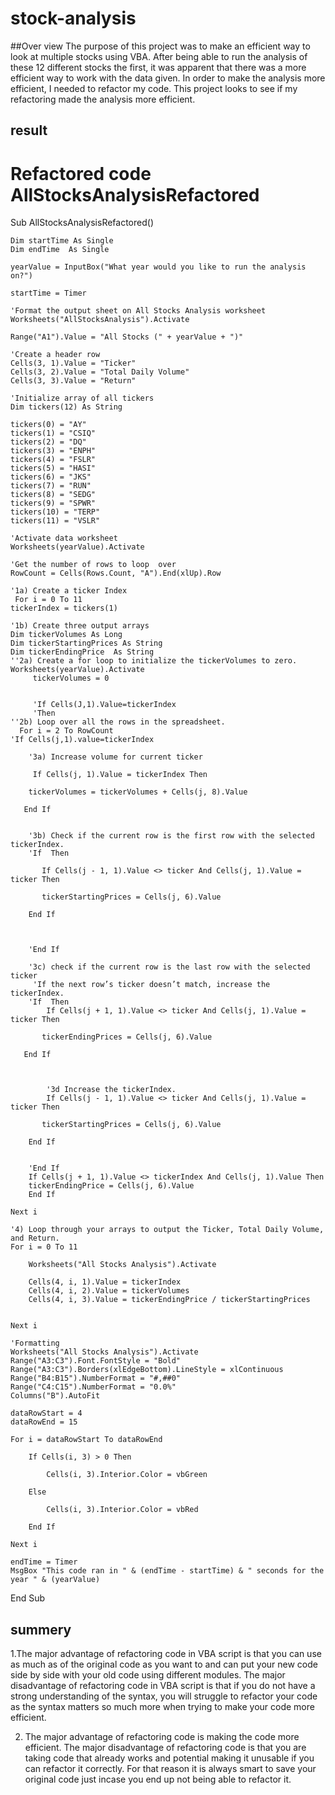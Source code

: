 # stock-analysis
##Over view
The purpose of this project was to make an efficient way to look at multiple stocks using VBA. 
After being able to run the analysis of these 12 different stocks the first, 
it was apparent that there was a more efficient way to work with the data given. In order to make the analysis more efficient, 
I needed to refactor my code. This project looks to see if my refactoring made the analysis more efficient.

## result
 # Refactored code  AllStocksAnalysisRefactored
Sub AllStocksAnalysisRefactored()

    Dim startTime As Single
    Dim endTime  As Single

    yearValue = InputBox("What year would you like to run the analysis on?")

    startTime = Timer
    
    'Format the output sheet on All Stocks Analysis worksheet
    Worksheets("AllStocksAnalysis").Activate
    
    Range("A1").Value = "All Stocks (" + yearValue + ")"
    
    'Create a header row
    Cells(3, 1).Value = "Ticker"
    Cells(3, 2).Value = "Total Daily Volume"
    Cells(3, 3).Value = "Return"

    'Initialize array of all tickers
    Dim tickers(12) As String
    
    tickers(0) = "AY"
    tickers(1) = "CSIQ"
    tickers(2) = "DQ"
    tickers(3) = "ENPH"
    tickers(4) = "FSLR"
    tickers(5) = "HASI"
    tickers(6) = "JKS"
    tickers(7) = "RUN"
    tickers(8) = "SEDG"
    tickers(9) = "SPWR"
    tickers(10) = "TERP"
    tickers(11) = "VSLR"
    
    'Activate data worksheet
    Worksheets(yearValue).Activate
    
    'Get the number of rows to loop  over
    RowCount = Cells(Rows.Count, "A").End(xlUp).Row
    
    '1a) Create a ticker Index
     For i = 0 To 11
    tickerIndex = tickers(1)

    '1b) Create three output arrays
    Dim tickerVolumes As Long
    Dim tickerStartingPrices As String
    Dim tickerEndingPrice  As String
    ''2a) Create a for loop to initialize the tickerVolumes to zero.
    Worksheets(yearValue).Activate
         tickerVolumes = 0

         
         'If Cells(J,1).Value=tickerIndex
         'Then
    ''2b) Loop over all the rows in the spreadsheet.
      For i = 2 To RowCount
    'If Cells(j,1).value=tickerIndex
    
        '3a) Increase volume for current ticker
        
         If Cells(j, 1).Value = tickerIndex Then
      
        tickerVolumes = tickerVolumes + Cells(j, 8).Value

       End If

        
        '3b) Check if the current row is the first row with the selected tickerIndex.
        'If  Then
            
           If Cells(j - 1, 1).Value <> ticker And Cells(j, 1).Value = ticker Then

           tickerStartingPrices = Cells(j, 6).Value
           
        End If


            
        'End If
        
        '3c) check if the current row is the last row with the selected ticker
         'If the next row’s ticker doesn’t match, increase the tickerIndex.
        'If  Then
            If Cells(j + 1, 1).Value <> ticker And Cells(j, 1).Value = ticker Then

           tickerEndingPrices = Cells(j, 6).Value

       End If

            

            '3d Increase the tickerIndex.
            If Cells(j - 1, 1).Value <> ticker And Cells(j, 1).Value = ticker Then

           tickerStartingPrices = Cells(j, 6).Value
           
        End If

            
        'End If
        If Cells(j + 1, 1).Value <> tickerIndex And Cells(j, 1).Value Then
        tickerEndingPrice = Cells(j, 6).Value
        End If
    
    Next i
    
    '4) Loop through your arrays to output the Ticker, Total Daily Volume, and Return.
    For i = 0 To 11
        
        Worksheets("All Stocks Analysis").Activate

        Cells(4, i, 1).Value = tickerIndex
        Cells(4, i, 2).Value = tickerVolumes
        Cells(4, i, 3).Value = tickerEndingPrice / tickerStartingPrices
        
        
    Next i
    
    'Formatting
    Worksheets("All Stocks Analysis").Activate
    Range("A3:C3").Font.FontStyle = "Bold"
    Range("A3:C3").Borders(xlEdgeBottom).LineStyle = xlContinuous
    Range("B4:B15").NumberFormat = "#,##0"
    Range("C4:C15").NumberFormat = "0.0%"
    Columns("B").AutoFit

    dataRowStart = 4
    dataRowEnd = 15

    For i = dataRowStart To dataRowEnd
        
        If Cells(i, 3) > 0 Then
            
            Cells(i, 3).Interior.Color = vbGreen
            
        Else
        
            Cells(i, 3).Interior.Color = vbRed
            
        End If
        
    Next i
 
    endTime = Timer
    MsgBox "This code ran in " & (endTime - startTime) & " seconds for the year " & (yearValue)

End Sub


## summery
1.The major advantage of refactoring code in VBA script is that you can use as much as of the original code as you want to and can put your new code side by side with your old code using different modules. The major disadvantage of refactoring code in VBA script is that if you do not have a strong understanding of the syntax, you will struggle to refactor your code as the syntax matters so much more when trying to make your code more efficient.

2. The major advantage of refactoring code is making the code more efficient. The major disadvantage of refactoring code is that you are taking code that already works and potential making it unusable if you can refactor it correctly. For that reason it is always smart to save your original code just incase you end up not being able to refactor it.
